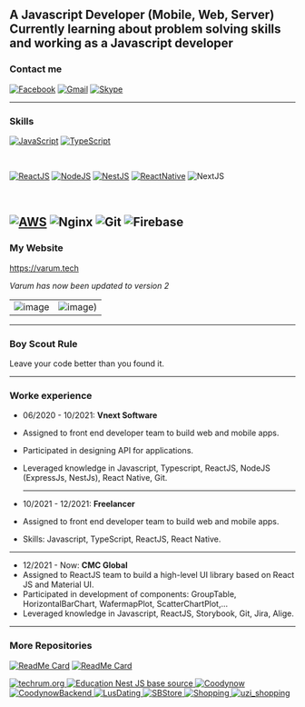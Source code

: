 
## A Javascript Developer (Mobile, Web, Server) <br> Currently learning about problem solving skills and working as a Javascript developer 

### Contact me
                  
[![Facebook](https://img.shields.io/badge/facebook-%231877F2.svg?&style=for-the-badge&logo=facebook&logoColor=white)](https://www.facebook.com/tranquocviet226)
[![Gmail](https://img.shields.io/badge/gmail-red?&style=for-the-badge&logo=gmail&logoColor=white)](https://mail.google.com/mail/u/0/?fs=1&to=tranquocviet226@gmail.com&su=SUBJECT&body=BODY&tf=cm)
[![Skype](https://img.shields.io/badge/Skype-%2300AFF0.svg?style=for-the-badge&logo=Skype&logoColor=white)](https://join.skype.com/invite/Ya469b3cgEbJ)

 ---
 
### Skills

[![JavaScript](https://img.shields.io/badge/javascript-%23323330.svg?style=for-the-badge&logo=javascript&logoColor=%23F7DF1E)]()
[![TypeScript](https://img.shields.io/badge/typeScript-%231DA1F2.svg?&style=for-the-badge&logo=typescript&logoColor=white)]()

<br/>

[![ReactJS](https://img.shields.io/badge/reactjs-%233498DB.svg?&style=for-the-badge&logo=react&logoColor=white)]()
[![NodeJS](https://img.shields.io/badge/node.js-%2343853D.svg?style=for-the-badge&logo=node-dot-js&logoColor=white)]()
[![NestJS](https://img.shields.io/badge/nestjs-%23E0234E.svg?style=for-the-badge&logo=nestjs&logoColor=white)]()
[![ReactNative](https://img.shields.io/badge/reactnative-%233498DB.svg?&style=for-the-badge&logo=react&logoColor=white)]()
![NextJS](https://img.shields.io/badge/Next-black?style=for-the-badge&logo=next.js&logoColor=white)

<br/>

[![AWS](https://img.shields.io/badge/AWS-%23FF9900.svg?style=for-the-badge&logo=amazon-aws&logoColor=white)]()
![Nginx](https://img.shields.io/badge/nginx-%23009639.svg?style=for-the-badge&logo=nginx&logoColor=white)
![Git](https://img.shields.io/badge/git-%23F05033.svg?style=for-the-badge&logo=git&logoColor=white)
![Firebase](https://camo.githubusercontent.com/029c025c6da46b2fa8f15a3fa00261b9045d7b2a87a9692d437ee27b511c6f63/68747470733a2f2f696d672e736869656c64732e696f2f7374617469632f76313f7374796c653d666f722d7468652d6261646765266d6573736167653d466972656261736526636f6c6f723d323232323232266c6f676f3d4669726562617365266c6f676f436f6c6f723d464643413238266c6162656c3d)
 ---

### My Website

<a style="" href="https://varum.tech">https://varum.tech</a>

*Varum has now been updated to version 2*

|                       |                         | 
|        :---:          |          :---:          |       
| ![image](https://user-images.githubusercontent.com/57559641/197096495-d902390b-149d-4902-8404-f4fdcbdd3634.png) | ![image](https://user-images.githubusercontent.com/57559641/197096690-ab4345a0-37a5-4c99-af55-3908691598a9.png)) | 


 ---

### Boy Scout Rule

Leave your code better than you found it.

 ---
 
### Worke experience

 * 06/2020 - 10/2021: **Vnext Software**
 * Assigned to front end developer team to build web and mobile apps.
 * Participated in designing API for applications.
 * Leveraged knowledge in Javascript, Typescript, ReactJS, NodeJS (ExpressJs, NestJs), React Native, Git.

    ---

 * 10/2021 - 12/2021: **Freelancer**
 * Assigned to front end developer team to build web and mobile apps.
 * Skills: Javascript, TypeScript, ReactJS, React Native.

 ---
 
 * 12/2021 - Now: **CMC Global**
 * Assigned to ReactJS team to build a high-level UI library based on React JS and Material UI.
 * Participated in development of components: GroupTable, HorizontalBarChart, WafermapPlot, ScatterChartPlot,...
 * Leveraged knowledge in Javascript, ReactJS, Storybook, Git, Jira, Alige.

 ---
       
                                                                          
### More Repositories

[![ReadMe Card](https://github-readme-stats.vercel.app/api/pin/?username=tranquocviet226&repo=varrum&theme=vue)](https://github.com/tranquocviet226/varrum)
[![ReadMe Card](https://github-readme-stats.vercel.app/api/pin/?username=tranquocviet226&repo=varrum-web-user&theme=vue)](https://github.com/tranquocviet226/varrum-web-user)

<a href="https://github.com/tranquocviet226/techrum">
  <img alt="techrum.org" src="https://github-readme-stats.vercel.app/api/pin/?username=tranquocviet226&repo=techrum&show_owner=true" />
</a>
<a href="https://github.com/tranquocviet226/education_base">
  <img alt="Education Nest JS base source" src="https://github-readme-stats.vercel.app/api/pin/?username=tranquocviet226&repo=education_base&show_owner=true" />
</a>
<a href="https://github.com/tranquocviet226/coodynow">
  <img alt="Coodynow" src="https://github-readme-stats.vercel.app/api/pin/?username=tranquocviet226&repo=coodynow&show_owner=true" />
</a>
<a href="https://github.com/tranquocviet226/coodynow_backend">
  <img alt="CoodynowBackend" src="https://github-readme-stats.vercel.app/api/pin/?username=tranquocviet226&repo=coodynow_backend&show_owner=true" />
</a>
<a href="https://github.com/tranquocviet226/lus_ios">
  <img alt="LusDating" src="https://github-readme-stats.vercel.app/api/pin/?username=tranquocviet226&repo=lus_ios&show_owner=true" />
</a>
<a href="https://github.com/tranquocviet226/SBStoreClient">
  <img alt="SBStore" src="https://github-readme-stats.vercel.app/api/pin/?username=tranquocviet226&repo=SBStoreClient&show_owner=true" />
</a>
<a href="https://github.com/tranquocviet226/Shopping">
  <img alt="Shopping" src="https://github-readme-stats.vercel.app/api/pin/?username=tranquocviet226&repo=Shopping&show_owner=true" />
</a>
<a href="https://github.com/VTNPlusD/uzi_shopping">
  <img alt="uzi_shopping" src="https://github-readme-stats.vercel.app/api/pin/?username=VTNPlusD&repo=uzi_shopping&show_owner=true" />
</a>



